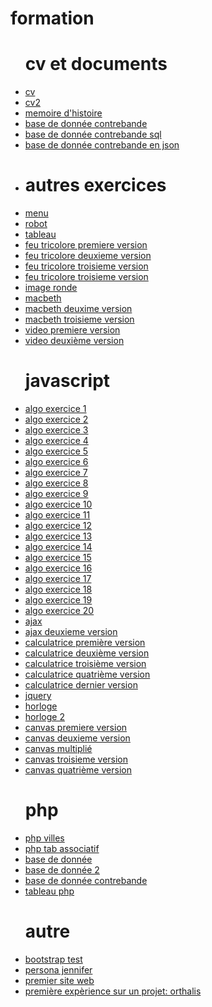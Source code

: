 # formation
<html lang="fr">
<head>
    <meta charset="UTF-8">
    <meta name="viewport" content="width=device-width, initial-scale=1.0">
    <meta http-equiv="X-UA-Compatible" content="ie=edge">
</head>
<body>
    <ul>
        <h1>cv et documents</h1>
    <li><a href="https://niconwo.github.io/formation/cv/">cv</a></li>
        <li><a href="https://niconwo.github.io/formation/cv2/">cv2</a></li>
        <li><a href="https://niconwo.github.io/formation/cv2/document/mémoire.pdf">memoire d'histoire</a></li>
        <li><a href="https://niconwo.github.io/formation/cv2/document/contrebande.pdf">base de donnée contrebande</a></li>
        <li><a href="https://niconwo.github.io/formation/cv2/document/contrebande.sql">base de donnée contrebande sql</a></li>
        <li><a href="https://niconwo.github.io/formation/cv2/document/contrebande.json">base de donnée contrebande en json</a><li>
        <h1> autres exercices </h1>
        <li><a href="https://niconwo.github.io/formation/menusiteweb/index.html">menu</a></li>
        <li><a href="https://niconwo.github.io/formation/monsieur robot/index2.html">robot </a></li>
        <li><a href="https://niconwo.github.io/formation/tableau/index.html">tableau</a></li>
    <li> <a href="https://niconwo.github.io/formation/feu/index.html">feu tricolore premiere version </a></li>
   <li><a href="https://niconwo.github.io/formation/feu/index2.html">feu tricolore deuxieme version </a></li>
<li><a href="https://niconwo.github.io/formation/feu/index3.html">feu tricolore troisieme version </a></li>
        <li><a href="https://niconwo.github.io/formation/feu/index3.html">feu tricolore troisieme version </a></li>
        <li><a href="https://niconwo.github.io/formation/image ronde/">image ronde</a></li>
         <li><a href="https://niconwo.github.io/formation/macbeth/acceuil.html">macbeth</a></li>
        <li><a href="https://niconwo.github.io/formation/macbeth/acceuil2.html">macbeth deuxime version</a></li>
        <li><a href="https://niconwo.github.io/formation/macbeth/acceuil3.html">macbeth troisieme version</a></li>
<li><a href="https://niconwo.github.io/formation/video/test.html">video premiere version</a></li>
          <li><a href="https://niconwo.github.io/formation/video/test4.html">video deuxième version</a></li>
        <h1> javascript </h1>
   <li><a href="https://niconwo.github.io/formation/javascript/algo/exerciceAlgo/ex1/indexalgo.html">algo exercice 1</a></li>
   <li><a href="https://niconwo.github.io/formation/javascript/algo/exerciceAlgo/ex2/index.html">algo exercice 2</a></li>
           <li><a href="https://niconwo.github.io/formation/javascript/algo/exerciceAlgo/ex3/index.html">algo exercice 3</a></li>
           <li><a href="https://niconwo.github.io/formation/javascript/algo/exerciceAlgo/ex4/index.html">algo exercice 4</a></li>
           <li><a href="https://niconwo.github.io/formation/javascript/algo/exerciceAlgo/ex5/index.html">algo exercice 5</a></li>
           <li><a href="https://niconwo.github.io/formation/javascript/algo/exerciceAlgo/ex6/index.html">algo exercice 6</a></li>
           <li><a href="https://niconwo.github.io/formation/javascript/algo/exerciceAlgo/ex7/index.html">algo exercice 7</a></li>
           <li><a href="https://niconwo.github.io/formation/javascript/algo/exerciceAlgo/ex8/index.html">algo exercice 8</a></li>
           <li><a href="https://niconwo.github.io/formation/javascript/algo/exerciceAlgo/ex9/index.html">algo exercice 9</a></li>
         <li><a href="https://niconwo.github.io/formation/javascript/algo/exerciceAlgo/ex10/index.html">algo exercice 10</a></li>
           <li><a href="https://niconwo.github.io/formation/javascript/algo/exerciceAlgo/ex11/indexalgo.html">algo exercice 11</a></li>
   <li><a href="https://niconwo.github.io/formation/javascript/algo/exerciceAlgo/ex12/index.html">algo exercice 12</a></li>
           <li><a href="https://niconwo.github.io/formation/javascript/algo/exerciceAlgo/ex13/index.html">algo exercice 13</a></li>
           <li><a href="https://niconwo.github.io/formation/javascript/algo/exerciceAlgo/ex14/index.html">algo exercice 14</a></li>
           <li><a href="https://niconwo.github.io/formation/javascript/algo/exerciceAlgo/ex15/index.html">algo exercice 15</a></li>
           <li><a href="https://niconwo.github.io/formation/javascript/algo/exerciceAlgo/ex16/index.html">algo exercice 16</a></li>
           <li><a href="https://niconwo.github.io/formation/javascript/algo/exerciceAlgo/ex17/index.html">algo exercice 17</a></li>
           <li><a href="https://niconwo.github.io/formation/javascript/algo/exerciceAlgo/ex18/index.html">algo exercice 18</a></li>
           <li><a href="https://niconwo.github.io/formation/javascript/algo/exerciceAlgo/ex19/index.html">algo exercice 19</a></li>
         <li><a href="https://niconwo.github.io/formation/javascript/algo/exerciceAlgo/ex20/index.html">algo exercice 20</a></li>
                <li><a href="https://niconwo.github.io/formation/javascript/ajax/index.html">ajax</a></li>
    <li><a href="https://niconwo.github.io/formation/javascript/ajax/index2.html">ajax deuxieme version</a></li>
           <li><a href="https://niconwo.github.io/formation/javascript/calculatrice/index.html">calculatrice première version</a></li>
                   <li><a href="https://niconwo.github.io/formation/javascript/calculatrice/index2.html">calculatrice deuxième version</a></li>
                   <li><a href="https://niconwo.github.io/formation/javascript/calculatrice/index3.html">calculatrice troisième version</a></li>
                   <li><a href="https://niconwo.github.io/formation/javascript/calculatrice/index4.html">calculatrice quatrième version</a></li>
         <li><a href="https://niconwo.github.io/formation/javascript/calculatrice/CALCULATRICE.html">calculatrice dernier version
   <li><a href="https://niconwo.github.io/formation/javascript/jquery/index.html">jquery </a></li>
        <li><a href="https://niconwo.github.io/formation/javascript/horloge/index1.html">horloge</a></li>
        <li><a href="https://niconwo.github.io/formation/javascript/horloge/index2.html">horloge 2</a></li>
            <li><a href="https://niconwo.github.io/formation/javascript/canvas/canvas.html">canvas premiere version</a></li>
                <li><a href="https://niconwo.github.io/formation/javascript/canvas/canvas2.html">canvas deuxieme version</a></li>
            <li><a href="https://niconwo.github.io/formation/javascript/canvas/canvas3.html">canvas multiplié</a></li>
        <li><a href="https://niconwo.github.io/formation/javascript/canvas/index.html">canvas troisieme version</a></li>
            <li><a href="https://niconwo.github.io/formation/javascript/canvas/index2.html">canvas quatrième version</a></li>
        <h1> php </h1>
          <li><a href="http://127.0.0.1/php/structures/villes/">php villes</a></li>
          <li><a href="http://127.0.0.1/php/variables/tabAso/index.php">php tab associatif</a></li>
          <li><a href="https://niconwo.github.io/base/base.php">base de donnée</a></li>
           <li><a href="https://niconwo.github.io/base/base2.php">base de donnée 2</a></li>
            <li><a href="https://niconwo.github.io/base/contrebande.php">base de donnée contrebande</a></li>
        <li><a href="http://127.0.0.1/php/tableau/">tableau php</a></li>
        <h1> autre </h1>
        <li><a href="https://niconwo.github.io/formation/boostrap/index.html">bootstrap test</a></li>
            <li><a href="https://niconwo.github.io/formation/persona/jennifer.pdf">persona jennifer</a></li>
        <li><a href="https://niconwo.github.io/formation/html/acceuil.html">premier site web</a></li>
        <li><a href="https://niconwo.github.io/formation/orthalis/medical/dossierMedical.html">première expèrience sur un projet: orthalis </a></li>
            </ul>  
</body>
</html>
